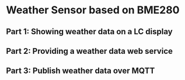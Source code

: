 # Weather Sensor based on BME280 #

## Part 1: Showing weather data on a LC display ##
## Part 2: Providing a weather data web service ##
## Part 3: Publish weather data over MQTT ##
